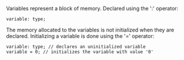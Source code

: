 Variables represent a block of memory.
Declared using the ':' operator:
```
variable: type;
```

The memory allocated to the variables is not initialized when they are declared.
Initializing a variable is done using the '=' operator:
```
variable: type; // declares an uninitialized variable
variable = 0; // initializes the variable with value '0'
```
